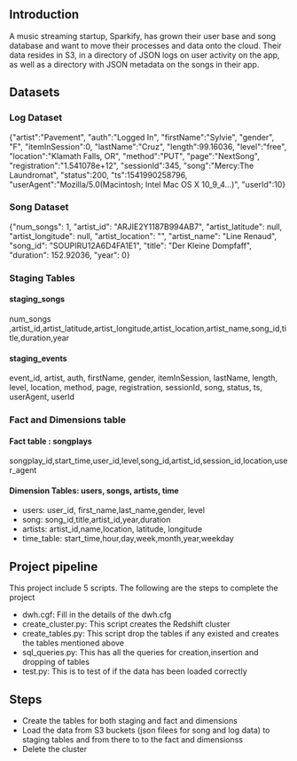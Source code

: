 ##  Introduction

A music streaming startup, Sparkify, has grown their user base and song database and want to move their processes and data onto the cloud. Their data resides in S3, in a directory of JSON logs on user activity on the app, as well as a directory with JSON metadata on the songs in their app.

## Datasets

### Log Dataset

{"artist":"Pavement", "auth":"Logged In", "firstName":"Sylvie", "gender", "F", "itemInSession":0, "lastName":"Cruz", "length":99.16036, "level":"free", "location":"Klamath Falls, OR", "method":"PUT", "page":"NextSong", "registration":"1.541078e+12", "sessionId":345, "song":"Mercy:The Laundromat", "status":200, "ts":1541990258796, "userAgent":"Mozilla/5.0(Macintosh; Intel Mac OS X 10_9_4...)", "userId":10}

### Song Dataset

{"num_songs": 1, "artist_id": "ARJIE2Y1187B994AB7", "artist_latitude": null, "artist_longitude": null, "artist_location": "", "artist_name": "Line Renaud", "song_id": "SOUPIRU12A6D4FA1E1", "title": "Der Kleine Dompfaff", "duration": 152.92036, "year": 0}


### Staging Tables

#### staging_songs
num_songs ,artist_id,artist_latitude,artist_longitude,artist_location,artist_name,song_id,title,duration,year

#### staging_events
event_id, artist, auth, firstName, gender, itemInSession, lastName, length, level, location, method, page, 
registration, sessionId, song, status, ts, userAgent, userId

### Fact and Dimensions table

#### Fact table : songplays
songplay_id,start_time,user_id,level,song_id,artist_id,session_id,location,user_agent

#### Dimension Tables: users, songs, artists, time

- users: user_id, first_name,last_name,gender, level
- song: song_id,title,artist_id,year,duration
- artists: artist_id,name,location, latitude, longitude
- time_table: start_time,hour,day,week,month,year,weekday


## Project pipeline
This project include 5 scripts. The following are the steps to complete the project
- dwh.cgf: Fill in the details of the dwh.cfg 
- create_cluster.py: This script creates the Redshift cluster
- create_tables.py: This script drop the tables if any existed and creates the tables mentioned above
- sql_queries.py: This has all the queries for creation,insertion and dropping of tables
- test.py: This is to test of if the data has been loaded correctly

## Steps
- Create the tables for both staging and fact and dimensions
- Load the data from S3 buckets (json filees for song and log data) to staging tables and from there to to the fact and dimensionss
- Delete the cluster

